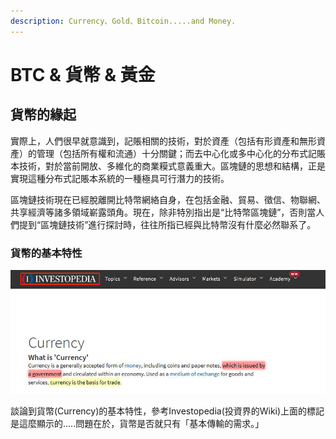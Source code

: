 ```yaml
---
description: Currency、Gold、Bitcoin.....and Money.
---
```


# BTC & 貨幣 & 黃金

## 貨幣的緣起

實際上，人們很早就意識到，記賬相關的技術，對於資產（包括有形資產和無形資產）的管理（包括所有權和流通）十分關鍵；而去中心化或多中心化的分布式記賬本技術，對於當前開放、多維化的商業糢式意義重大。區塊鏈的思想和結構，正是實現這種分布式記賬本系統的一種極具可行潛力的技術。

區塊鏈技術現在已經脫離開比特幣網絡自身，在包括金融、貿易、徵信、物聯網、共享經濟等諸多領域嶄露頭角。現在，除非特別指出是“比特幣區塊鏈”，否則當人們提到“區塊鏈技術”進行探討時，往往所指已經與比特幣沒有什麼必然聯系了。

### 貨幣的基本特性

![From Ivestopedia](../.gitbook/assets/image%20%282%29.png)

談論到貨幣\(Currency\)的基本特性，參考Investopedia\(投資界的Wiki\)上面的標記是這麼顯示的.....問題在於，貨幣是否就只有「基本傳輸的需求。」







